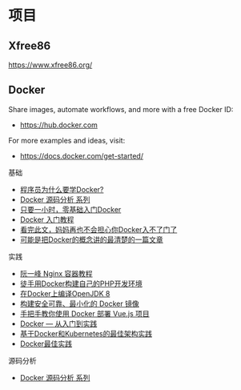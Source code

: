 # 项目  

## Xfree86  
<https://www.xfree86.org/>  

## Docker  
Share images, automate workflows, and more with a free Docker ID:  
- <https://hub.docker.com>  

For more examples and ideas, visit:  
- <https://docs.docker.com/get-started/>  

基础  

- [程序员为什么要学Docker?](https://zhuanlan.zhihu.com/p/61030380)  
- [Docker 源码分析 系列](https://www.infoq.cn/profile/1278417)  
- [只要一小时，零基础入门Docker](https://zhuanlan.zhihu.com/p/23599229)  
- [Docker 入门教程](http://www.ruanyifeng.com/blog/2018/02/docker-tutorial.html)  
- [看完此文，妈妈再也不会担心你Docker入不了门了](http://dockone.io/article/8993)  
- [可能是把Docker的概念讲的最清楚的一篇文章](https://zhuanlan.zhihu.com/p/38552635)  

实践  

- [阮一峰 Nginx 容器教程](http://www.ruanyifeng.com/blog/2018/02/nginx-docker.html)  
- [徒手用Docker构建自己的PHP开发环境](http://dockone.io/article/3657)  
- [在Docker上编译OpenJDK 8](http://dockone.io/article/8983)  
- [构建安全可靠、最小化的 Docker 镜像](http://dockone.io/article/9029)  
- [手把手教你使用 Docker 部署 Vue.js 项目](http://dockone.io/article/8834)  
- [Docker — 从入门到实践](https://books.studygolang.com/docker_practice/)  
- [基于Docker和Kubernetes的最佳架构实践](http://dockone.io/article/3694)  
- [Docker最佳实践](https://yq.aliyun.com/articles/224595)  

源码分析  

- [Docker 源码分析 系列](https://www.infoq.cn/profile/1279109)